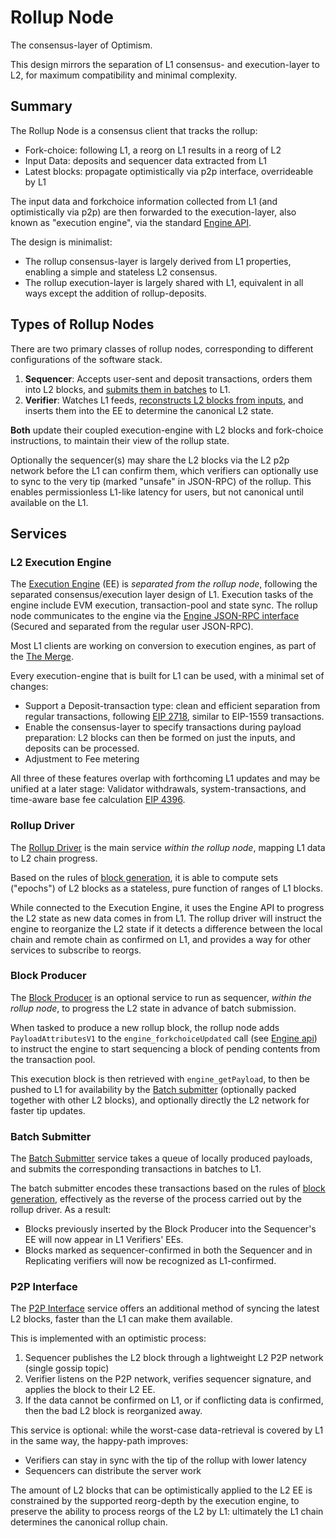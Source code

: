 # Rollup Node

The consensus-layer of Optimism.

This design mirrors the separation of L1 consensus- and execution-layer to L2,
for maximum compatibility and minimal complexity.

## Summary

The Rollup Node is a consensus client that tracks the rollup:
- Fork-choice: following L1, a reorg on L1 results in a reorg of L2
- Input Data: deposits and sequencer data extracted from L1
- Latest blocks: propagate optimistically via p2p interface, overrideable by L1

The input data and forkchoice information collected from L1 (and optimistically via p2p)
are then forwarded to the execution-layer, also known as "execution engine",
via the standard [Engine API][engine-api].

The design is minimalist:
- The rollup consensus-layer is largely derived from L1 properties, enabling a simple and stateless L2 consensus.
- The rollup execution-layer is largely shared with L1, equivalent in all ways except the addition of rollup-deposits.


## Types of Rollup Nodes

There are two primary classes of rollup nodes, corresponding to different configurations of the software stack.

1. **Sequencer**: Accepts user-sent and deposit transactions, orders them into L2 blocks, and [submits them in batches][batch-submitter] to L1.
2. **Verifier**: Watches L1 feeds, [reconstructs L2 blocks from inputs][block-gen], and inserts them into the EE to determine the canonical L2 state.

**Both** update their coupled execution-engine with L2 blocks and fork-choice instructions, to maintain their view of the rollup state.

Optionally the sequencer(s) may share the L2 blocks via the L2 p2p network before the L1 can confirm them,
which verifiers can optionally use to sync to the very tip (marked "unsafe" in JSON-RPC) of the rollup.
This enables permissionless L1-like latency for users, but not canonical until available on the L1. 

## Services

### L2 Execution Engine

The [Execution Engine][exec-engine] (EE) is *separated from the rollup node*, following the separated consensus/execution layer design of L1.
Execution tasks of the engine include EVM execution, transaction-pool and state sync. 
The rollup node communicates to the engine via the [Engine JSON-RPC interface][engine-api] 
(Secured and separated from the regular user JSON-RPC).

Most L1 clients are working on conversion to execution engines, as part of the [The Merge][the-merge].

Every execution-engine that is built for L1 can be used, with a minimal set of changes:
- Support a Deposit-transaction type: clean and efficient separation from regular transactions, following [EIP 2718][EIP-2718], similar to EIP-1559 transactions.
- Enable the consensus-layer to specify transactions during payload preparation: L2 blocks can then be formed on just the inputs, and deposits can be processed.
- Adjustment to Fee metering

All three of these features overlap with forthcoming L1 updates and may be unified at a later stage:
Validator withdrawals, system-transactions, and time-aware base fee calculation [EIP 4396][EIP-4396].

### Rollup Driver

The [Rollup Driver][rollup-driver] is the main service *within the rollup node*, mapping L1 data to L2 chain progress.

Based on the rules of [block generation][block-gen], it is able to compute sets ("epochs") of L2 blocks as a stateless, pure function of ranges of L1 blocks.

While connected to the Execution Engine, it uses the Engine API to progress the L2 state as new data comes in from L1.
The rollup driver will instruct the engine to reorganize the L2 state if it detects a difference between the local chain and remote chain as confirmed on L1,
and provides a way for other services to subscribe to reorgs.

### Block Producer

The [Block Producer][block-producer] is an optional service to run as sequencer, *within the rollup node*,
to progress the L2 state in advance of batch submission.

When tasked to produce a new rollup block, the rollup node adds `PayloadAttributesV1` to the `engine_forkchoiceUpdated` 
call (see [Engine api][engine-API]) to instruct the engine to start sequencing a block of pending contents from the transaction pool.

This execution block is then retrieved with `engine_getPayload`, to then be pushed to L1 for availability by the
[Batch submitter][batch-submitter] (optionally packed together with other L2 blocks),
and optionally directly the L2 network for faster tip updates.

### Batch Submitter

The [Batch Submitter][batch-submitter] service takes a queue of locally produced payloads,
and submits the corresponding transactions in batches to L1.

The batch submitter encodes these transactions based on the rules of [block generation][block-gen], effectively as the reverse of the process carried out by the rollup driver. As a result:
- Blocks previously inserted by the Block Producer into the Sequencer's EE will now appear in L1 Verifiers' EEs.
- Blocks marked as sequencer-confirmed in both the Sequencer and in Replicating verifiers will now be recognized as L1-confirmed.

### P2P Interface

The [P2P Interface][p2p-interface] service offers an additional method of syncing the latest L2 blocks,
faster than the L1 can make them available.

This is implemented with an optimistic process:
1. Sequencer publishes the L2 block through a lightweight L2 P2P network (single gossip topic)
2. Verifier listens on the P2P network, verifies sequencer signature, and applies the block to their L2 EE.
3. If the data cannot be confirmed on L1, or if conflicting data is confirmed, then the bad L2 block is reorganized away.

This service is optional: while the worst-case data-retrieval is covered by L1 in the same way, the happy-path improves:
- Verifiers can stay in sync with the tip of the rollup with lower latency
- Sequencers can distribute the server work

The amount of L2 blocks that can be optimistically applied to the L2 EE is constrained
by the supported reorg-depth by the execution engine, to preserve the ability to process reorgs of the L2 by L1:
ultimately the L1 chain determines the canonical rollup chain.



[engine-api]: https://github.com/ethereum/execution-apis/tree/main/src/engine
[the-merge]: https://eips.ethereum.org/EIPS/eip-3675
[EIP-2718]: https://eips.ethereum.org/EIPS/eip-2718
[EIP-4396]: https://eips.ethereum.org/EIPS/eip-4396
[block-gen]: ./block_gen.md
[exec-engine]: ./exec_engine.md
[rollup-driver]: ./consensus_layer.md
[block-producer]: ./block_producer.md
[batch-submitter]: ./batch_submitter.md
[p2p-interface]: ./p2p_interface.md
